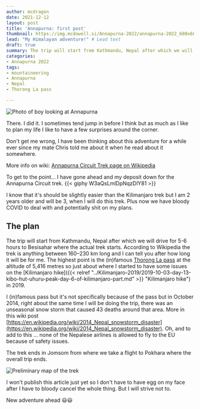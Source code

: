```yaml
---
author: mcdragon
date: 2021-12-12
layout: post
title: 'Annapurna: first post'
thumbnail: https://img.mcdowell.si/Annapurna-2022/annapurna-2022_680x680.jpg
lead: "My Himalayan adventure!" # Lead text
draft: true
summary: The trip will start from Kathmandu, Nepal after which we will drive for 5-6 hours to Besisahar where the actual trek starts. According to Wikipedia the trek is anything between 160–230 km long and I can tell you after how long it will be for me. The highest point is the (in)famous Thorong La pass at 5,416 metre altitude so just about where I started to have some issues on the Kilimanjaro hike in 2019. 
categories:
- Annapurna 2022
tags:
- mountaineering
- Annapurna
- Nepal
- Thorong La pass

---
```

![Photo of boy looking at Annapurna](https://img.mcdowell.si/Annapurna-2022/annapurna-child.jpg)

There. I did it. I sometimes tend jump in before I think but as much as I like to plan my life I like to have a few surprises around the corner. 

Don't get me wrong, I have been thinking about this adventure for a while ever since my mate Chris told me about it when he read about it somewhere.

More info on wiki:  [Annapurna Circuit Trek page on Wikipedia](https://en.wikipedia.org/wiki/Annapurna_Circuit)

To get to the point... I have gone ahead and my deposit down for the Annapurna Circuit trek. 
{{< giphy W3aQsLmlDpNqzDlY81 >}}

I know that it's should be slightly easier than the Kilimanjaro trek but I am 2 years older and will be 3, when I will do this trek. 
Plus now we have bloody COVID to deal with and potentially shit on my plans. 

## The plan
The trip will start from Kathmandu, Nepal after which we will drive for 5-6 hours to Besisahar where the actual trek starts. According to Wikipedia the trek is anything between 160–230 km long and I can tell you after how long it will be for me. The highest point is the (in)famous [Thorong La pass](https://en.wikipedia.org/wiki/Thorong_La) at the altitude of 5,416 metres so just about where I started to have some issues on the [Kilimanjaro hike]({{< relref "../Kilimanjaro-2019/2019-10-03-day-13-kibo-hut-uhuru-peak-day-6-of-kilimanjaro-part.md" >}} "Kilimanjaro hike") in 2019. 

I (in)famous pass but it's not specifically because of the pass but in October 2014, right about the same time I will be doing the trip, there was an unseasonal snow storm that caused 43 deaths around that area. More in this wiki post [https://en.wikipedia.org/wiki/2014_Nepal_snowstorm_disaster](https://en.wikipedia.org/wiki/2014_Nepal_snowstorm_disaster).
Oh, and to add to this ... none of the Nepalese airlines is allowed to fly to the EU because of safety issues.

The trek ends in Jomsom from where we take a flight to Pokhara where the overall trip ends. 

![Preliminary map of the trek](https://img.mcdowell.si/Annapurna-2022/rough-map-of-trek.gif "Preliminary map of the trek")

I won't publish this article just yet so I don't have to have egg on my face after I have to bloody cancel the whole thing. But I will strive not to. 

New adventure ahead 😃😃
